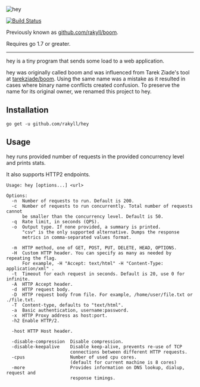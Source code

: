 ![hey](http://i.imgur.com/szzD9q0.png)

[![Build Status](https://travis-ci.org/rakyll/hey.png?branch=master)](https://travis-ci.org/rakyll/hey)

Previously known as [github.com/rakyll/boom](https://github.com/rakyll/boom).

Requires go 1.7 or greater.

----

hey is a tiny program that sends some load to a web application.

hey was originally called boom and was influenced from Tarek Ziade's
tool at [tarekziade/boom](https://github.com/tarekziade/boom). Using the same name was a mistake as it resulted in cases
where binary name conflicts created confusion.
To preserve the name for its original owner, we renamed this project to hey.

## Installation

    go get -u github.com/rakyll/hey

## Usage

hey runs provided number of requests in the provided concurrency level and prints stats.

It also supports HTTP2 endpoints.

```
Usage: hey [options...] <url>

Options:
  -n  Number of requests to run. Default is 200.
  -c  Number of requests to run concurrently. Total number of requests cannot
      be smaller than the concurrency level. Default is 50.
  -q  Rate limit, in seconds (QPS).
  -o  Output type. If none provided, a summary is printed.
      "csv" is the only supported alternative. Dumps the response
      metrics in comma-separated values format.

  -m  HTTP method, one of GET, POST, PUT, DELETE, HEAD, OPTIONS.
  -H  Custom HTTP header. You can specify as many as needed by repeating the flag.
      For example, -H "Accept: text/html" -H "Content-Type: application/xml" .
  -t  Timeout for each request in seconds. Default is 20, use 0 for infinite.
  -A  HTTP Accept header.
  -d  HTTP request body.
  -D  HTTP request body from file. For example, /home/user/file.txt or ./file.txt.
  -T  Content-type, defaults to "text/html".
  -a  Basic authentication, username:password.
  -x  HTTP Proxy address as host:port.
  -h2 Enable HTTP/2.

  -host	HTTP Host header.

  -disable-compression  Disable compression.
  -disable-keepalive    Disable keep-alive, prevents re-use of TCP
                        connections between different HTTP requests.
  -cpus                 Number of used cpu cores.
                        (default for current machine is 8 cores)
  -more                 Provides information on DNS lookup, dialup, request and
                        response timings.
```
